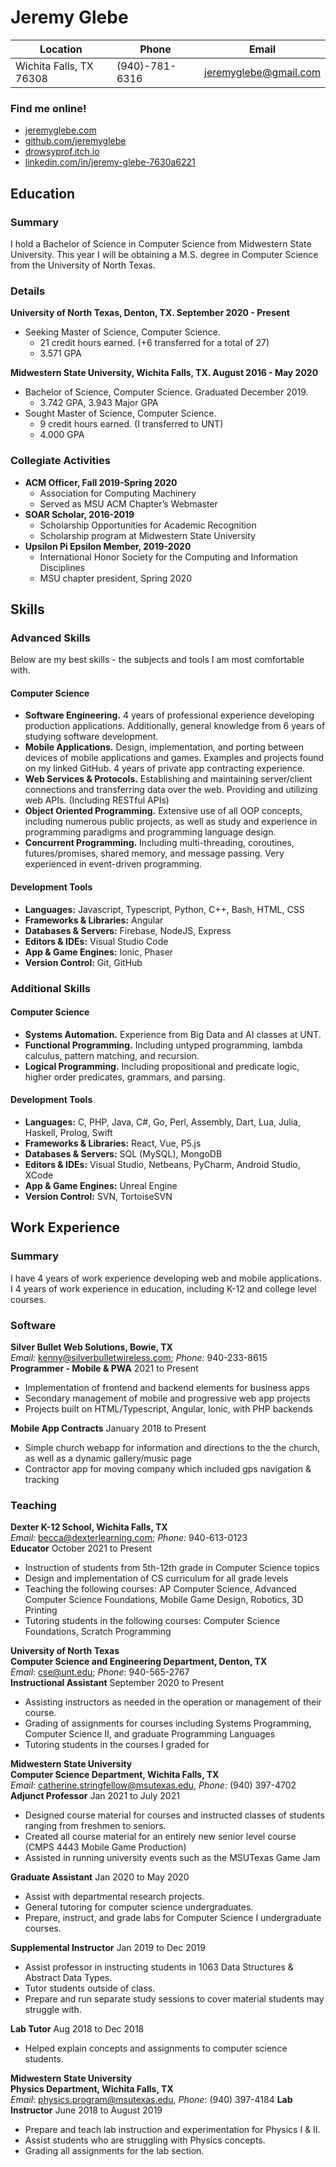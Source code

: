 # Jeremy Glebe

| **Location**            | **Phone**      | **Email**             |
| ----------------------- | -------------- | --------------------- |
| Wichita Falls, TX 76308 | (940)-781-6316 | jeremyglebe@gmail.com |

### Find me online!
- [jeremyglebe.com](https://jeremyglebe.com/)
- [github.com/jeremyglebe](https://github.com/jeremyglebe)
- [drowsyprof.itch.io](https://drowsyprof.itch.io/)
- [linkedin.com/in/jeremy-glebe-7630a6221](https://www.linkedin.com/in/jeremy-glebe-7630a6221)

## Education
### Summary
I hold a Bachelor of Science in Computer Science from Midwestern State University. This year I will be obtaining a M.S. degree in Computer Science from the University of North Texas.

### Details
**University of North Texas, Denton, TX. September 2020 - Present**
- Seeking Master of Science, Computer Science.
  - 21 credit hours earned. (+6 transferred for a total of 27)
  - 3.571 GPA

**Midwestern State University, Wichita Falls, TX. August 2016 - May 2020**
- Bachelor of Science, Computer Science. Graduated December 2019.
  - 3.742 GPA, 3.943 Major GPA
- Sought Master of Science, Computer Science.
  - 9 credit hours earned. (I transferred to UNT)
  - 4.000 GPA


### Collegiate Activities
- **ACM Officer, Fall 2019-Spring 2020**
  - Association for Computing Machinery
  - Served as MSU ACM Chapter’s Webmaster
- **SOAR Scholar, 2016-2019**
  - Scholarship Opportunities for Academic Recognition
  - Scholarship program at Midwestern State University
- **Upsilon Pi Epsilon Member, 2019-2020**
  - International Honor Society for the Computing and Information Disciplines
  - MSU chapter president, Spring 2020

## Skills
### Advanced Skills
Below are my best skills - the subjects and tools I am most comfortable with.
#### Computer Science
- **Software Engineering.** 4 years of professional experience developing production applications. Additionally, general knowledge from 6 years of studying software development.
- **Mobile Applications.** Design, implementation, and porting between devices of mobile applications and games. Examples and projects found on my linked GitHub. 4 years of private app contracting experience.
- **Web Services & Protocols.** Establishing and maintaining server/client connections and transferring data over the web. Providing and utilizing web APIs. (Including RESTful APIs)
- **Object Oriented Programming.** Extensive use of all OOP concepts, including
numerous public projects, as well as study and experience in programming paradigms and programming language design.
- **Concurrent Programming.** Including multi-threading, coroutines, futures/promises, shared memory, and message passing. Very experienced in event-driven programming.

#### Development Tools
- **Languages:** Javascript, Typescript, Python, C++, Bash, HTML, CSS
- **Frameworks & Libraries:** Angular
- **Databases & Servers:** Firebase, NodeJS, Express
- **Editors & IDEs:** Visual Studio Code
- **App & Game Engines:** Ionic, Phaser
- **Version Control:** Git, GitHub

### Additional Skills
#### Computer Science
- **Systems Automation.** Experience from Big Data and AI classes at UNT.
- **Functional Programming.** Including untyped programming, lambda calculus, pattern matching, and recursion.
- **Logical Programming.** Including propositional and predicate logic, higher order predicates, grammars, and parsing.

#### Development Tools
- **Languages:** C, PHP, Java, C#, Go, Perl, Assembly, Dart, Lua, Julia, Haskell, Prolog, Swift
- **Frameworks & Libraries:** React, Vue, P5.js
- **Databases & Servers:** SQL (MySQL), MongoDB
- **Editors & IDEs:** Visual Studio, Netbeans, PyCharm, Android Studio, XCode 
- **App & Game Engines:** Unreal Engine
- **Version Control:** SVN, TortoiseSVN

## Work Experience
### Summary
I have 4 years of work experience developing web and mobile applications. I 4 years of work experience in education, including K-12 and college level courses.

### Software

**Silver Bullet Web Solutions, Bowie, TX**<br>
*Email:* kenny@silverbulletwireless.com; *Phone:* 940-233-8615<br>
**Programmer - Mobile & PWA** 2021 to Present
- Implementation of frontend and backend elements for business apps
- Secondary management of mobile and progressive web app projects
- Projects built on HTML/Typescript, Angular, Ionic, with PHP backends

**Mobile App Contracts**
January 2018 to Present
- Simple church webapp for information and directions to the the church, as well as a dynamic gallery/music page
- Contractor app for moving company which included gps navigation & tracking

### Teaching

**Dexter K-12 School, Wichita Falls, TX**<br>
*Email:* becca@dexterlearning.com; *Phone:* 940-613-0123<br>
**Educator** October 2021 to Present
- Instruction of students from 5th-12th grade in Computer Science topics
- Design and implementation of CS curriculum for all grade levels
- Teaching the following courses: AP Computer Science, Advanced Computer Science Foundations, Mobile Game Design, Robotics, 3D Printing
- Tutoring students in the following courses: Computer Science Foundations, Scratch Programming

**University of North Texas**<br>
**Computer Science and Engineering Department, Denton, TX**<br>
*Email*: cse@unt.edu; *Phone*: 940-565-2767<br>
**Instructional Assistant** September 2020 to Present
- Assisting instructors as needed in the operation or management of their course.
- Grading of assignments for courses including Systems Programming, Computer
Science II, and graduate Programming Languages
- Tutoring students in the courses I graded for

**Midwestern State University**<br>
**Computer Science Department, Wichita Falls, TX**<br>
*Email*: catherine.stringfellow@msutexas.edu, *Phone*: (940) 397-4702<br>
**Adjunct Professor** Jan 2021 to July 2021
- Designed course material for courses and instructed classes of students ranging from
freshmen to seniors.
- Created all course material for an entirely new senior level course (CMPS 4443 Mobile
Game Production)
- Assisted in running university events such as the MSUTexas Game Jam

**Graduate Assistant** Jan 2020 to May 2020
- Assist with departmental research projects.
- General tutoring for computer science undergraduates.
- Prepare, instruct, and grade labs for Computer Science I undergraduate courses.

**Supplemental Instructor** Jan 2019 to Dec 2019
- Assist professor in instructing students in 1063 Data Structures & Abstract Data Types.
- Tutor students outside of class.
- Prepare and run separate study sessions to cover material students may struggle with.

**Lab Tutor** Aug 2018 to Dec 2018
- Helped explain concepts and assignments to computer science students.

**Midwestern State University**<br>
**Physics Department, Wichita Falls, TX**<br>
*Email*: physics.program@msutexas.edu, *Phone*: (940) 397-4184
**Lab Instructor** June 2018 to August 2019
- Prepare and teach lab instruction and experimentation for Physics I & II.
- Assist students who are struggling with Physics concepts.
- Grading all assignments for the lab section.
